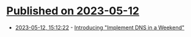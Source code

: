# [Published on 2023-05-12](index.md)

* [2023-05-12, 15:12:22](https://lobste.rs/s/ld8gka/introducing_implement_dns_weekend) - [Introducing \"Implement DNS in a Weekend\"](https://jvns.ca/blog/2023/05/12/introducing-implement-dns-in-a-weekend/)
